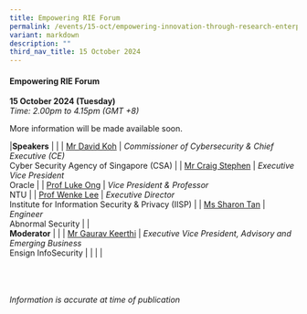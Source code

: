 ```yaml
---
title: Empowering RIE Forum
permalink: /events/15-oct/empowering-innovation-through-research-enterprise/
variant: markdown
description: ""
third_nav_title: 15 October 2024
---
```

#### **Empowering RIE Forum**

**15 October 2024 (Tuesday)**  
*Time: 2.00pm to 4.15pm (GMT +8)*

More information will be made available soon.

|**Speakers**          |                                                              |
| [Mr David Koh](/speakers/mr-david-koh/)  | *Commissioner of Cybersecurity &amp; Chief Executive (CE)* <br>Cyber Security Agency of Singapore (CSA)     |
| [Mr Craig Stephen](/speakers/mr-craig-stephen/)  | *Executive Vice President*<br>Oracle           |
| [Prof Luke Ong](/speakers/prof-luke-ong/)  | *Vice President &amp; Professor*<br>NTU           |
| [Prof Wenke Lee](/speakers/prof-wenke-lee/)  | *Executive Director* <br>Institute for Information Security &amp; Privacy (IISP)     |
| [Ms Sharon Tan](/speakers/ms-sharon-tan/)  | *Engineer*<br>Abnormal Security           |
|<br> **Moderator**          |                                                           |
| [Mr Gaurav Keerthi](/speakers/mr-gaurav-keerthi/)  | *Executive Vice President, Advisory and Emerging Business*<br>Ensign InfoSecurity                |
| | |


<br><br><br>
*Information is accurate at time of publication*